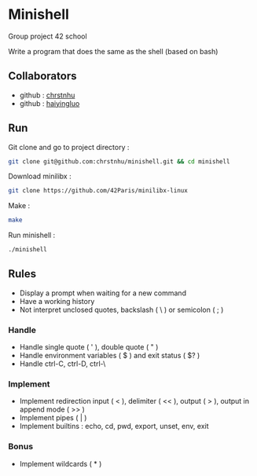 # Minishell

Group project 42 school

Write a program that does the same as the shell (based on bash)

## Collaborators
* github : [chrstnhu](https://github.com/chrstnhu)
* github : [haiyingluo](https://github.com/haiyingluo)

## Run

Git clone and go to project directory :

```bash
git clone git@github.com:chrstnhu/minishell.git && cd minishell
```

Download minilibx :
```bash
git clone https://github.com/42Paris/minilibx-linux
```

Make :
```bash
make
```

Run minishell :
```bash
./minishell
```

## Rules
* Display a prompt when waiting for a new command
* Have a working history
* Not interpret unclosed quotes, backslash ( \ ) or semicolon ( ; )
### Handle
* Handle single quote ( ' ), double quote ( " )
* Handle environment variables ( $ ) and exit status ( $? )
* Handle ctrl-C, ctrl-D, ctrl-\

### Implement
* Implement redirection input ( < ), delimiter ( << ), output ( > ), output in append mode ( >> )
* Implement pipes ( | )
* Implement builtins : echo, cd, pwd, export, unset, env, exit

### Bonus
* Implement wildcards ( * )
